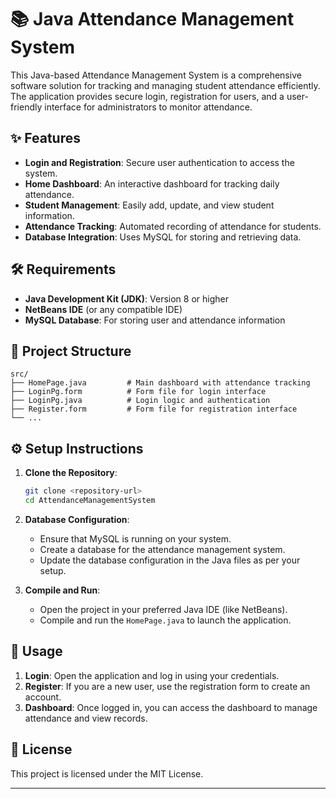 
# 📚 Java Attendance Management System

This Java-based Attendance Management System is a comprehensive software solution for tracking and managing student attendance efficiently. The application provides secure login, registration for users, and a user-friendly interface for administrators to monitor attendance.

## ✨ Features

- **Login and Registration**: Secure user authentication to access the system.
- **Home Dashboard**: An interactive dashboard for tracking daily attendance.
- **Student Management**: Easily add, update, and view student information.
- **Attendance Tracking**: Automated recording of attendance for students.
- **Database Integration**: Uses MySQL for storing and retrieving data.

## 🛠️ Requirements

- **Java Development Kit (JDK)**: Version 8 or higher
- **NetBeans IDE** (or any compatible IDE)
- **MySQL Database**: For storing user and attendance information

## 📂 Project Structure

```plaintext
src/
├── HomePage.java         # Main dashboard with attendance tracking
├── LoginPg.form          # Form file for login interface
├── LoginPg.java          # Login logic and authentication
├── Register.form         # Form file for registration interface
└── ...
```

## ⚙️ Setup Instructions

1. **Clone the Repository**: 
    ```bash
    git clone <repository-url>
    cd AttendanceManagementSystem
    ```
   
2. **Database Configuration**:
   - Ensure that MySQL is running on your system.
   - Create a database for the attendance management system.
   - Update the database configuration in the Java files as per your setup.

3. **Compile and Run**:
   - Open the project in your preferred Java IDE (like NetBeans).
   - Compile and run the `HomePage.java` to launch the application.

## 🚀 Usage

1. **Login**: Open the application and log in using your credentials.
2. **Register**: If you are a new user, use the registration form to create an account.
3. **Dashboard**: Once logged in, you can access the dashboard to manage attendance and view records.

## 📝 License

This project is licensed under the MIT License.

---
